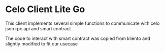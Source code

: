 # Celo Client Lite Go

This client implements several simple functions to communicate with celo json rpc api and smart contract

The code to interact with smart contract was copied from kliento and slightly modified to fit our usecase